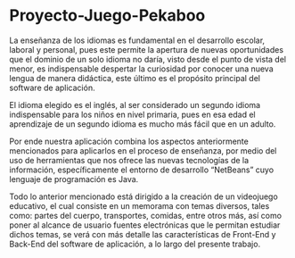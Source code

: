 # Proyecto-Juego-Pekaboo
 La enseñanza de los idiomas es fundamental en el desarrollo escolar, laboral y personal, pues este permite la apertura de nuevas oportunidades que el dominio de un solo idioma no daría, visto desde el punto de vista del menor, es indispensable despertar la curiosidad por conocer una nueva lengua de manera didáctica, este último es el propósito principal del software de aplicación.

  El idioma elegido es el inglés, al ser considerado un segundo idioma indispensable para los niños en nivel primaria, pues en esa edad el aprendizaje de un segundo idioma es mucho más fácil que en un adulto. 

 Por ende nuestra aplicación combina los aspectos anteriormente mencionados para aplicarlos en el proceso de enseñanza, por medio del uso de herramientas que nos ofrece las nuevas tecnologías de la información, específicamente el entorno de desarrollo “NetBeans” cuyo lenguaje de programación es Java.

  Todo lo anterior mencionado está dirigido a la creación de un videojuego educativo, el cual consiste en un memorama con temas diversos, tales como: partes del cuerpo, transportes, comidas, entre otros más, así como poner al alcance de usuario fuentes electrónicas que le permitan estudiar dichos temas, se verá con más detalle las características de Front-End y Back-End del software de aplicación, a lo largo del presente trabajo.
